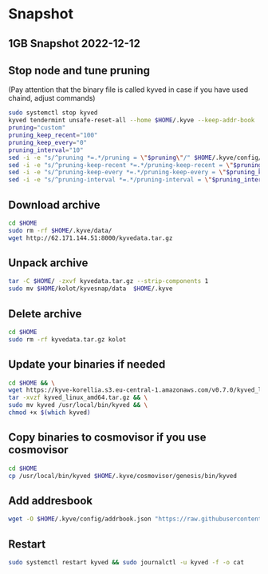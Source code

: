 # Snapshot 
## 1GB Snapshot 2022-12-12

## Stop node and tune pruning
(Pay attention that the binary file is called kyved in case if you have used chaind, adjust commands)
```bash
sudo systemctl stop kyved
kyved tendermint unsafe-reset-all --home $HOME/.kyve --keep-addr-book
pruning="custom"
pruning_keep_recent="100"
pruning_keep_every="0"
pruning_interval="10"
sed -i -e "s/^pruning *=.*/pruning = \"$pruning\"/" $HOME/.kyve/config/app.toml
sed -i -e "s/^pruning-keep-recent *=.*/pruning-keep-recent = \"$pruning_keep_recent\"/" $HOME/.kyve/config/app.toml
sed -i -e "s/^pruning-keep-every *=.*/pruning-keep-every = \"$pruning_keep_every\"/" $HOME/.kyve/config/app.toml
sed -i -e "s/^pruning-interval *=.*/pruning-interval = \"$pruning_interval\"/" $HOME/.kyve/config/app.toml
```

## Download archive

```bash
cd $HOME
sudo rm -rf $HOME/.kyve/data/
wget http://62.171.144.51:8000/kyvedata.tar.gz
```
## Unpack archive

```bash
tar -C $HOME/ -zxvf kyvedata.tar.gz --strip-components 1
sudo mv $HOME/kolot/kyvesnap/data  $HOME/.kyve
```

## Delete archive

```bash
cd $HOME
sudo rm -rf kyvedata.tar.gz kolot
```
## Update your binaries if needed 

```bash
cd $HOME && \
wget https://kyve-korellia.s3.eu-central-1.amazonaws.com/v0.7.0/kyved_linux_amd64.tar.gz && \
tar -xvzf kyved_linux_amd64.tar.gz && \
sudo mv kyved /usr/local/bin/kyved && \
chmod +x $(which kyved)
```

## Copy binaries to cosmovisor if you use cosmovisor 

```bash
cd $HOME
cp /usr/local/bin/kyved $HOME/.kyve/cosmovisor/genesis/bin/kyved
```

## Add addresbook

```bash
wget -O $HOME/.kyve/config/addrbook.json "https://raw.githubusercontent.com/Kolot86/Snapshots-StateSync/main/KYVE/addrbook.json"
```

## Restart 

```bash
sudo systemctl restart kyved && sudo journalctl -u kyved -f -o cat
```
